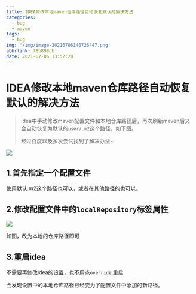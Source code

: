 ```yaml
---
title: IDEA修改本地maven仓库路径自动恢复默认的解决方法
categories:
  - bug
  - maven
tags:
  - bug
img: '/img/image-20210706140726447.png'
abbrlink: f8b898cb
date: 2021-07-06 13:52:20
---
```


# IDEA修改本地maven仓库路径自动恢复默认的解决方法

> idea中手动修改maven配置文件和本地仓库路径后，再次刷新maven后又会自动恢复为默认的`user/.m2`这个路径，如下图。
>
> 经过百度以及多次尝试找到了解决办法~

![](/img/image-20210706135543843.png)

## 1.首先指定一个配置文件

使用默认.m2这个路径也可以，或者在其他路径的也可以。

## 2.修改配置文件中的`localRepository`标签属性

![](/img/image-20210706135941585.png)

如图，改为本地的仓库路径即可

## 3.重启idea

不需要再修改idea的设置，也不用点`override`,重启

会发现设置中的本地仓库路径已经变为了配置文件中添加的新路径。
